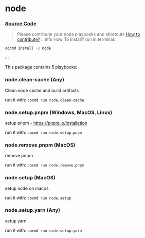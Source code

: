 # node
### [ Source Code ](https://github.com/cocmd/hub/tree/master/packages/node)
> Please contribute your node playbooks and shortcuts
> [How to contribute?](https://cocmd.org/docs/contributing)
:::info How To Install?
run in terminal:
```bash
cocmd install -y node
```
:::


This package contains 5 playbooks:

### node.clean-cache (Any)
Clean node cache and build artifacts


run it with: `cocmd run node.clean-cache`

### node.setup.pnpm (Windows, MacOS, Linux)
setup pnpm - https://pnpm.io/installation


run it with: `cocmd run node.setup.pnpm`

### node.remove.pnpm (MacOS)
remove pnpm


run it with: `cocmd run node.remove.pnpm`

### node.setup (MacOS)
setup node on macos


run it with: `cocmd run node.setup`

### node.setup.yarn (Any)
setup yarn


run it with: `cocmd run node.setup.yarn`





